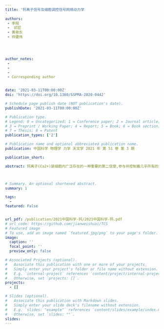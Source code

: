 ```yaml
---
title: '钙离子信号及细胞调控信号网络动力学
'
authors:
 - 李翔
 -  祁宏
 - 黄艳东
 - 帅建伟

 


author_notes:
 -  
 -  
 - 
 - Corresponding author


date: '2021-03-11T00:00:00Z'
doi: 'https://doi.org/10.1360/SSPMA-2020-0442'

# Schedule page publish date (NOT publication's date).
publishDate: '2021-03-11T00:00:00Z'

# Publication type.
# Legend: 0 = Uncategorized; 1 = Conference paper; 2 = Journal article;
# 3 = Preprint / Working Paper; 4 = Report; 5 = Book; 6 = Book section;
# 7 = Thesis; 8 = Patent
publication_types: ['2']

# Publication name and optional abbreviated publication name.
publication: 中国科学 物理学 力学 天文学 2021 年 第 51 卷 第 3 期

publication_short: 

abstract: 钙离子(Ca2+)是细胞内广泛存在的一种重要的第二信使,参与并控制着几乎所有的生命活动过程.细胞信号分子网络对细胞正常和病理生理活动过程进行着精密调控,确保细胞各项生理功能有序地进行.本文综述了近些年本课题组关于细胞内钙信号及细胞信号网络动力学模型方面的研究进展,包括集团化钙离子通道释放局域钙信号、细胞全局钙波信号、内质网和线粒体钙微域调控钙信号和钙信号调控细胞凋亡信号网络动力学,以及细胞信号调控网络动力学等.这些理论工作为研究钙信号和蛋白质信号网络调控细胞复杂生命过程的动力学机制提供了方向和思路.



# Summary. An optional shortened abstract.
summary: 1

tags:
  - 
featured: False


url_pdf: /publication/2021中国科学-钙/2021中国科学-钙.pdf
# url_code: https://github.com/jianweishuai/TCS
# Featured image
# To use, add an image named `featured.jpg/png` to your page's folder.
image:
  caption: ''
  focal_point: ''
  preview_only: false

# Associated Projects (optional).
#   Associate this publication with one or more of your projects.
#   Simply enter your project's folder or file name without extension.
#   E.g. `internal-project` references `content/project/internal-project/index.md`.
#   Otherwise, set `projects: []`.
projects:
  - []

# Slides (optional).
#   Associate this publication with Markdown slides.
#   Simply enter your slide deck's filename without extension.
#   E.g. `slides: "example"` references `content/slides/example/index.md`.
#   Otherwise, set `slides: ""`.
slides:
---
```



